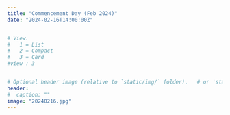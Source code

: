 ```yaml
---
title: "Commencement Day (Feb 2024)"
date: "2024-02-16T14:00:00Z"


# View.
#   1 = List
#   2 = Compact
#   3 = Card
#view : 3


# Optional header image (relative to `static/img/` folder).   # or 'static/media' folder ?
header:
#  caption: ""
image: "20240216.jpg"
---
```




